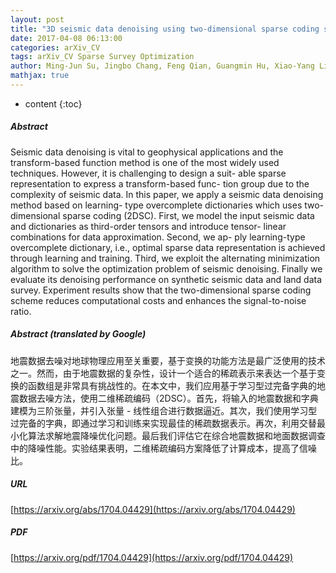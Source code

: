 ```yaml
---
layout: post
title: "3D seismic data denoising using two-dimensional sparse coding scheme"
date: 2017-04-08 06:13:00
categories: arXiv_CV
tags: arXiv_CV Sparse Survey Optimization
author: Ming-Jun Su, Jingbo Chang, Feng Qian, Guangmin Hu, Xiao-Yang Liu
mathjax: true
---
```


* content
{:toc}

##### Abstract
Seismic data denoising is vital to geophysical applications and the transform-based function method is one of the most widely used techniques. However, it is challenging to design a suit- able sparse representation to express a transform-based func- tion group due to the complexity of seismic data. In this paper, we apply a seismic data denoising method based on learning- type overcomplete dictionaries which uses two-dimensional sparse coding (2DSC). First, we model the input seismic data and dictionaries as third-order tensors and introduce tensor- linear combinations for data approximation. Second, we ap- ply learning-type overcomplete dictionary, i.e., optimal sparse data representation is achieved through learning and training. Third, we exploit the alternating minimization algorithm to solve the optimization problem of seismic denoising. Finally we evaluate its denoising performance on synthetic seismic data and land data survey. Experiment results show that the two-dimensional sparse coding scheme reduces computational costs and enhances the signal-to-noise ratio.

##### Abstract (translated by Google)
地震数据去噪对地球物理应用至关重要，基于变换的功能方法是最广泛使用的技术之一。然而，由于地震数据的复杂性，设计一个适合的稀疏表示来表达一个基于变换的函数组是非常具有挑战性的。在本文中，我们应用基于学习型过完备字典的地震数据去噪方法，使用二维稀疏编码（2DSC）。首先，将输入的地震数据和字典建模为三阶张量，并引入张量 - 线性组合进行数据逼近。其次，我们使用学习型过完备的字典，即通过学习和训练来实现最佳的稀疏数据表示。再次，利用交替最小化算法求解地震降噪优化问题。最后我们评估它在综合地震数据和地面数据调查中的降噪性能。实验结果表明，二维稀疏编码方案降低了计算成本，提高了信噪比。

##### URL
[https://arxiv.org/abs/1704.04429](https://arxiv.org/abs/1704.04429)

##### PDF
[https://arxiv.org/pdf/1704.04429](https://arxiv.org/pdf/1704.04429)

